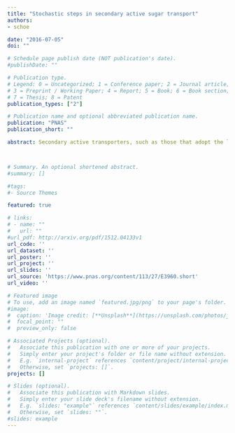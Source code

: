 ```yaml
---
title: "Stochastic steps in secondary active sugar transport"
authors:
- schoe 

date: "2016-07-05"
doi: ""

# Schedule page publish date (NOT publication's date).
#publishDate: ""

# Publication type.
# Legend: 0 = Uncategorized; 1 = Conference paper; 2 = Journal article;
# 3 = Preprint / Working Paper; 4 = Report; 5 = Book; 6 = Book section;
# 7 = Thesis; 8 = Patent
publication_types: ["2"]

# Publication name and optional abbreviated publication name.
publication: "PNAS"
publication_short: ""

abstract: Secondary active transporters, such as those that adopt the leucine-transporter fold, are found in all domains of life, and they have the unique capability of harnessing the energy stored in ion gradients to accumulate small molecules essential for life as well as expel toxic and harmful compounds. How these proteins couple ion binding and transport to the concomitant flow of substrates is a fundamental structural and biophysical question that is beginning to be answered at the atomistic level with the advent of high-resolution structures of transporters in different structural states. Nonetheless, the dynamic character of the transporters, such as ion/substrate binding order and how binding triggers conformational change, is not revealed from static structures, yet it is critical to understanding their function. Here, we report a series of molecular simulations carried out on the sugar transporter vSGLT that lend insight into how substrate and ions are released from the inward-facing state of the transporter. Our simulations reveal that the order of release is stochastic. Functional experiments were designed to test this prediction on the human homolog, hSGLT1, and we also found that cytoplasmic release is not ordered, but we confirmed that substrate and ion binding from the extracellular space is ordered. Our findings unify conflicting published results concerning cytoplasmic release of ions and substrate and hint at the possibility that other transporters in the superfamily may lack coordination between ions and substrate in the inward-facing state.



# Summary. An optional shortened abstract.
#summary: []

#tags:
#- Source Themes

featured: true

# links:
# - name: ""
#   url: ""
#url_pdf: http://arxiv.org/pdf/1512.04133v1
url_code: ''
url_dataset: ''
url_poster: ''
url_project: ''
url_slides: ''
url_source: 'https://www.pnas.org/content/113/27/E3960.short'
url_video: ''

# Featured image
# To use, add an image named `featured.jpg/png` to your page's folder. 
#image:
#  caption: 'Image credit: [**Unsplash**](https://unsplash.com/photos/jdD8gXaTZsc)'
#  focal_point: ""
#  preview_only: false

# Associated Projects (optional).
#   Associate this publication with one or more of your projects.
#   Simply enter your project's folder or file name without extension.
#   E.g. `internal-project` references `content/project/internal-project/index.md`.
#   Otherwise, set `projects: []`.
projects: []

# Slides (optional).
#   Associate this publication with Markdown slides.
#   Simply enter your slide deck's filename without extension.
#   E.g. `slides: "example"` references `content/slides/example/index.md`.
#   Otherwise, set `slides: ""`.
#slides: example
---
```




